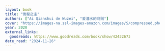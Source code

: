 ```yaml
---
layout: book
title: "诡秘之主"
authors: ["Ai Qianshui de Wuzei", "爱潜水的乌贼"]
cover: "https://images-na.ssl-images-amazon.com/images/S/compressed.photo.goodreads.com/books/1540424208i/42432673.jpg"
year: 2020
external_links:
  goodreads: https://www.goodreads.com/book/show/42432673
date_read: "2024-11-26"
---
```

